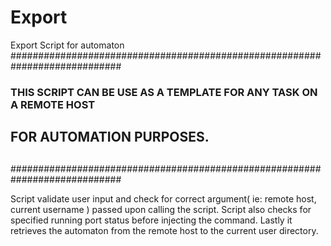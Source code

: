# Export
Export Script for automaton 
############################################################################
### THIS SCRIPT CAN BE USE AS A TEMPLATE FOR ANY TASK ON A REMOTE HOST   ###
##                  FOR AUTOMATION PURPOSES.                              ## 
##                                                                        ##
############################################################################

Script validate user input and check for correct argument( ie: remote host, current username ) passed upon calling the script.
Script also checks for specified running port status before injecting the command.
Lastly it retrieves the automaton from the remote host to the current user directory. 
